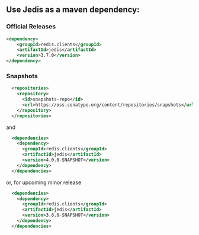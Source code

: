 ## Use Jedis as a maven dependency:

### Official Releases

```xml
<dependency>
    <groupId>redis.clients</groupId>
    <artifactId>jedis</artifactId>
    <version>3.7.0</version>
</dependency>
```

### Snapshots

```xml
  <repositories>
    <repository>
      <id>snapshots-repo</id>
      <url>https://oss.sonatype.org/content/repositories/snapshots</url>
    </repository>
  </repositories>
```

and

```xml
  <dependencies>
    <dependency>
      <groupId>redis.clients</groupId>
      <artifactId>jedis</artifactId>
      <version>4.0.0-SNAPSHOT</version>
    </dependency>
  </dependencies>
```

or, for upcoming minor release

```xml
  <dependencies>
    <dependency>
      <groupId>redis.clients</groupId>
      <artifactId>jedis</artifactId>
      <version>3.8.0-SNAPSHOT</version>
    </dependency>
  </dependencies>
```
